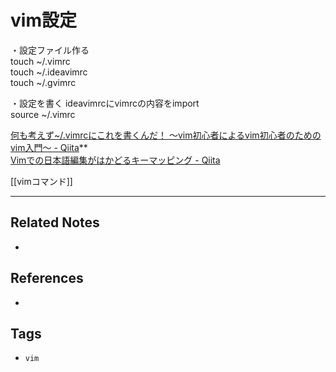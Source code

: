 # vim設定

・設定ファイル作る  
touch ~/.vimrc  
touch ~/.ideavimrc  
touch ~/.gvimrc

・設定を書く
ideavimrcにvimrcの内容をimport  
source ~/.vimrc


[何も考えず~/.vimrcにこれを書くんだ！ 〜vim初心者によるvim初心者のためのvim入門〜 - Qiita](https://qiita.com/morikooooo/items/9fd41bcd8d1ce9170301)**  
[Vimでの日本語編集がはかどるキーマッピング - Qiita](https://qiita.com/ssh0/items/9e7f0d8b8f033183dd0b)

[[vimコマンド]]

---
## Related Notes
- 

## References
- 

## Tags
- `vim` 